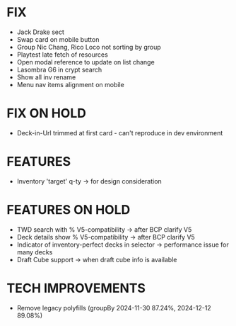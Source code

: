 # FIX
- Jack Drake sect
- Swap card on mobile button
- Group Nic Chang, Rico Loco not sorting by group
- Playtest late fetch of resources
- Open modal reference to update on list change
- Lasombra G6 in crypt search
- Show all inv rename
- Menu nav items alignment on mobile

# FIX ON HOLD
- Deck-in-Url trimmed at first card - can't reproduce in dev environment

# FEATURES
- Inventory 'target' q-ty -> for design consideration

# FEATURES ON HOLD
- TWD search with % V5-compatibility -> after BCP clarify V5
- Deck details show % V5-compatibility -> after BCP clarify V5
- Indicator of inventory-perfect decks in selector -> performance issue for many decks
- Draft Cube support -> when draft cube info is available

# TECH IMPROVEMENTS
- Remove legacy polyfills (groupBy 2024-11-30 87.24%, 2024-12-12 89.08%)
